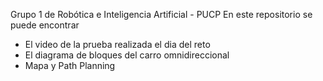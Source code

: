 Grupo 1 de Robótica e Inteligencia Artificial - PUCP
En este repositorio se puede encontrar
* El video de la prueba realizada el dia del reto
* El diagrama de bloques del carro omnidireccional
* Mapa y Path Planning
